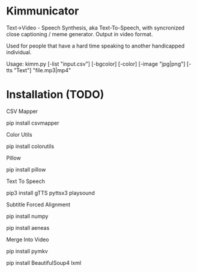 # Kimmunicator
Text->Video - Speech Synthesis, aka Text-To-Speech, with syncronized close captioning / meme generator. Output in video format.


Used for people that have a hard time speaking to another handicapped individual.

Usage: kimm.py [-list "input.csv"] [-bgcolor] [-color] [-image "jpg|png"] [-tts "Text"] "file.mp3|mp4"



# Installation (TODO)
CSV Mapper

pip install csvmapper

Color Utils

pip install colorutils

Pillow

pip install pillow

Text To Speech

pip3 install gTTS pyttsx3 playsound

Subtitle Forced Alignment

pip install numpy

pip install aeneas

Merge Into Video

pip install pymkv

pip install BeautifulSoup4 lxml
